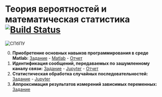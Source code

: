 # Теория вероятностей и математическая статистика [![Build Status](https://travis-ci.org/vaddya/probability-and-statistics.svg?branch=master)](https://travis-ci.org/vaddya/probability-and-statistics)

![СПбПУ](http://www.spbstu.ru/university/organizational-documents/corporate-identity/identity-files/logo_main.png)

0. __Приобретение основных навыков программирования в среде Matlab:__
[Задание](https://github.com/vaddya/probability-and-statistics/blob/master/lab0/lab0.pdf) - 
[Matlab](https://github.com/vaddya/probability-and-statistics/tree/master/lab0/code) - 
[Отчет](https://github.com/vaddya/probability-and-statistics/releases/download/1.1/lab0.pdf)
1. __Идентификация сообщений, передаваемых по зашумленному каналу связи:__
[Задание](https://github.com/vaddya/probability-and-statistics/blob/master/lab1/lab1.pdf) - 
[Jupyter](https://github.com/vaddya/probability-and-statistics/blob/master/lab1/code/lab1.ipynb) - 
[Отчет](https://github.com/vaddya/probability-and-statistics/releases/download/1.1/lab1.pdf)
2. __Статистическая обработка случайных последовательностей:__
[Задание](https://github.com/vaddya/probability-and-statistics/blob/master/lab2/lab2.pdf) - 
[Jupyter](https://github.com/vaddya/probability-and-statistics/blob/master/lab2/code/lab2.ipynb)
3. __Аппроксимация результатов измерений зависимых переменных:__
[Задание](https://github.com/vaddya/probability-and-statistics/blob/master/lab3/lab3.pdf)

